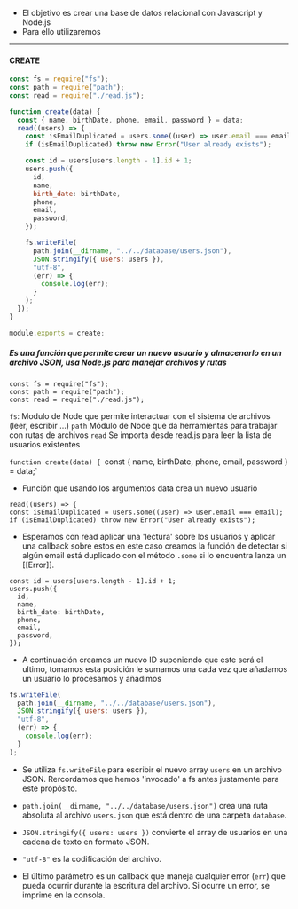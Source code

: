 
- El objetivo es crear una base de datos relacional con Javascript y Node.js 
- Para ello utilizaremos 












---
#### CREATE


```js
const fs = require("fs");
const path = require("path");
const read = require("./read.js");

function create(data) {
  const { name, birthDate, phone, email, password } = data;
  read((users) => {
    const isEmailDuplicated = users.some((user) => user.email === email);
    if (isEmailDuplicated) throw new Error("User already exists");

    const id = users[users.length - 1].id + 1;
    users.push({
      id,
      name,
      birth_date: birthDate,
      phone,
      email,
      password,
    });

    fs.writeFile(
      path.join(__dirname, "../../database/users.json"),
      JSON.stringify({ users: users }),
      "utf-8",
      (err) => {
        console.log(err);
      }
    );
  });
}

module.exports = create;
```
##### Es una función que permite crear un nuevo usuario y almacenarlo en un archivo JSON, usa Node.js para manejar archivos y rutas

``` 
const fs = require("fs");
const path = require("path");
const read = require("./read.js");

```
`fs`:  Modulo de Node que permite interactuar con el sistema de archivos (leer, escribir ...)
`path` Módulo de Node que da herramientas para trabajar con rutas de archivos
`read` Se importa desde read.js para leer la lista de usuarios existentes

`function create(data) {
  `const { name, birthDate, phone, email, password } = data;`
- Función que usando los argumentos data crea un nuevo usuario

```
read((users) => {
const isEmailDuplicated = users.some((user) => user.email === email);
if (isEmailDuplicated) throw new Error("User already exists");

```
- Esperamos con read aplicar una 'lectura' sobre los usuarios y aplicar una callback sobre estos
en este caso creamos la función de detectar si algún email está duplicado con el método `.some`
si lo encuentra lanza un [[Error]].

```
const id = users[users.length - 1].id + 1;
users.push({
  id,
  name,
  birth_date: birthDate,
  phone,
  email,
  password,
});
```

- A continuación creamos un nuevo ID suponiendo que este será el ultimo, tomamos esta posición le sumamos una cada vez que añadamos un usuario lo procesamos y añadimos 


```js  
fs.writeFile(
  path.join(__dirname, "../../database/users.json"),
  JSON.stringify({ users: users }),
  "utf-8",
  (err) => {
    console.log(err);
  }
);

```
-  Se utiliza `fs.writeFile` para escribir el nuevo array `users` en un archivo JSON. Rercordamos que hemos 'invocado'  a fs antes justamente para este propósito.

- `path.join(__dirname, "../../database/users.json")` crea una ruta absoluta al archivo `users.json` que está dentro de una carpeta `database`.
- `JSON.stringify({ users: users })` convierte el array de usuarios en una cadena de texto en formato JSON.
- `"utf-8"` es la codificación del archivo.
- El último parámetro es un callback que maneja cualquier error (`err`) que pueda ocurrir durante la escritura del archivo. Si ocurre un error, se imprime en la consola.
